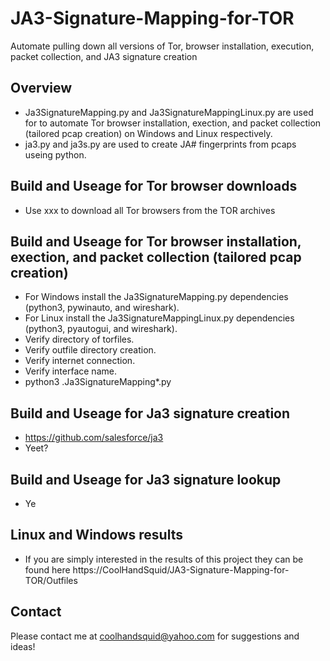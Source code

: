# JA3-Signature-Mapping-for-TOR
Automate pulling down all versions of Tor, browser installation, execution, packet collection, and JA3 signature creation
## Overview
- Ja3SignatureMapping.py and Ja3SignatureMappingLinux.py are used for to automate Tor browser installation, exection, and packet collection (tailored pcap creation) on Windows and Linux respectively.
- ja3.py and ja3s.py are used to create JA# fingerprints from pcaps useing python.
## Build and Useage for Tor browser downloads
- Use xxx to download all Tor browsers from the TOR archives
## Build and Useage for Tor browser installation, exection, and packet collection (tailored pcap creation)
- For Windows install the Ja3SignatureMapping.py dependencies (python3, pywinauto, and wireshark).
- For Linux install the Ja3SignatureMappingLinux.py dependencies (python3, pyautogui, and wireshark).
- Verify directory of torfiles.
- Verify outfile directory creation.
- Verify internet connection.
- Verify interface name.
- python3 .Ja3SignatureMapping*.py
## Build and Useage for Ja3 signature creation
- https://github.com/salesforce/ja3
- Yeet?
## Build and Useage for Ja3 signature lookup
- Ye
## Linux and Windows results
- If you are simply interested in the results of this project they can be found here https://CoolHandSquid/JA3-Signature-Mapping-for-TOR/Outfiles
## Contact
Please contact me at coolhandsquid@yahoo.com for suggestions and ideas!
